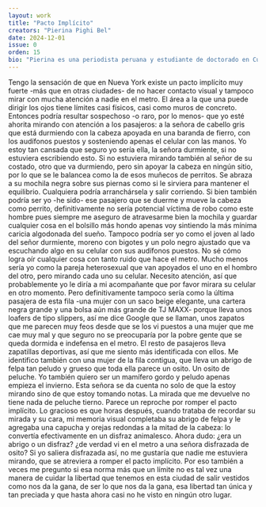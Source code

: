 ```yaml
---
layout: work
title: "Pacto Implícito"
creators: "Pierina Pighi Bel"
date: 2024-12-01
issue: 0
orden: 15
bio: "Pierina es una periodista peruana y estudiante de doctorado en Culturas Latinoamericanas en Nueva York."
---
```



Tengo la sensación de que en Nueva York existe un pacto implícito muy
fuerte -más que en otras ciudades- de no hacer contacto visual y tampoco
mirar con mucha atención a nadie en el metro. El área a la que una puede
dirigir los ojos tiene límites casi físicos, casi como muros de
concreto. Entonces podría resultar sospechoso -o raro, por lo menos- que
yo esté ahorita mirando con atención a los pasajeros: a la señora de
cabello gris que está durmiendo con la cabeza apoyada en una baranda de
fierro, con los audífonos puestos y sosteniendo apenas el celular con
las manos. Yo estoy tan cansada que seguro yo sería ella, la señora
durmiente, si no estuviera escribiendo esto. Si no estuviera mirando
también al señor de su costado, otro que va durmiendo, pero sin apoyar
la cabeza en ningún sitio, por lo que se le balancea como la de esos
muñecos de perritos. Se abraza a su mochila negra sobre sus piernas como
si le sirviera para mantener el equilibrio. Cualquiera podría
arranchársela y salir corriendo. Si bien también podría ser yo -he sido-
ese pasajero que se duerme y mueve la cabeza como perrito,
definitivamente no sería potencial víctima de robo como este hombre pues
siempre me aseguro de atravesarme bien la mochila y guardar cualquier
cosa en el bolsillo más hondo apenas voy sintiendo la más mínima caricia
algodonada del sueño. Tampoco podría ser yo como el joven al lado del
señor durmiente, moreno con bigotes y un polo negro ajustado que va
escuchando algo en su celular con sus audífonos puestos. No sé cómo
logra oír cualquier cosa con tanto ruido que hace el metro. Mucho menos
sería yo como la pareja heterosexual que van apoyados el uno en el
hombro del otro, pero mirando cada uno su celular. Necesito atención,
así que probablemente yo le diría a mi acompañante que por favor mirara
su celular en otro momento. Pero definitivamente tampoco sería como la
última pasajera de esta fila -una mujer con un saco beige elegante, una
cartera negra grande y una bolsa aún más grande de TJ MAXX- porque lleva
unos loafers de tipo slippers, así me dice Google que se llaman, unos
zapatos que me parecen muy feos desde que se los vi puestos a una mujer
que me cae muy mal y que seguro no se preocuparía por la pobre gente que
se queda dormida e indefensa en el metro. El resto de pasajeros lleva
zapatillas deportivas, así que me siento más identificada con ellos. Me
identifico también con una mujer de la fila contigua, que lleva un
abrigo de felpa tan peludo y grueso que toda ella parece un osito. Un
osito de peluche. Yo también quiero ser un mamífero gordo y peludo
apenas empieza el invierno. Esta señora se da cuenta no solo de que la
estoy mirando sino de que estoy tomando notas. La mirada que me devuelve
no tiene nada de peluche tierno. Parece un reproche por romper el pacto
implícito. Lo gracioso es que horas después, cuando trataba de recordar
su mirada y su cara, mi memoria visual completaba su abrigo de felpa y
le agregaba una capucha y orejas redondas a la mitad de la cabeza: lo
convertía efectivamente en un disfraz animalesco. Ahora dudo: ¿era un
abrigo o un disfraz? ¿de verdad vi en el metro a una señora disfrazada
de osito? Si yo saliera disfrazada así, no me gustaría que nadie me
estuviera mirando, que se atreviera a romper el pacto implícito. Por eso
también a veces me pregunto si esa norma más que un límite no es tal vez
una manera de cuidar la libertad que tenemos en esta ciudad de salir
vestidos como nos da la gana, de ser lo que nos da la gana, esa libertad
tan única y tan preciada y que hasta ahora casi no he visto en ningún
otro lugar.